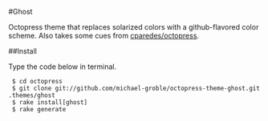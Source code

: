 #Ghost

Octopress theme that replaces solarized colors with a github-flavored color scheme.  Also takes some cues from [cparedes/octopress](https://github.com/cparedes/octopress.git).

##Install

Type the code below in terminal.

     $ cd octopress
     $ git clone git://github.com/michael-groble/octopress-theme-ghost.git .themes/ghost
     $ rake install[ghost]
     $ rake generate

